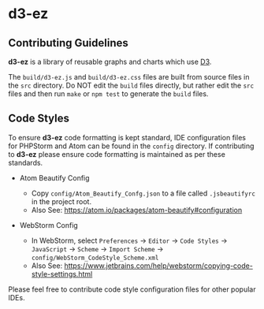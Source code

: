 # d3-ez
## Contributing Guidelines

**d3-ez** is a library of reusable graphs and charts which use [D3](http://www.d3js.org/).

The `build/d3-ez.js` and `build/d3-ez.css` files are built from source files in the `src` directory.
Do NOT edit the `build` files directly, but rather edit the `src` files and then run `make` or `npm test` to generate the `build` files.

## Code Styles

To ensure **d3-ez** code formatting is kept standard, IDE configuration files for PHPStorm and Atom can be found in the `config` directory. If contributing to **d3-ez** please ensure code formatting is maintained as per these standards.

* Atom Beautify Config
  * Copy `config/Atom_Beautify_Confg.json` to a file called `.jsbeautifyrc` in the project root.
  * Also See: https://atom.io/packages/atom-beautify#configuration

* WebStorm Config
  * In WebStorm, select `Preferences` -> `Editor` -> `Code Styles` -> `JavaScript` -> `Scheme` -> `Import Scheme` -> `config/WebStorm_CodeStyle_Scheme.xml`
  * Also See: https://www.jetbrains.com/help/webstorm/copying-code-style-settings.html

Please feel free to contribute code style configuration files for other popular IDEs.
